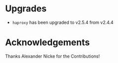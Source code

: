 # Upgrades

- `haproxy` has been upgraded to v2.5.4 from v2.4.4

# Acknowledgements

Thanks Alexander Nicke for the Contributions!
